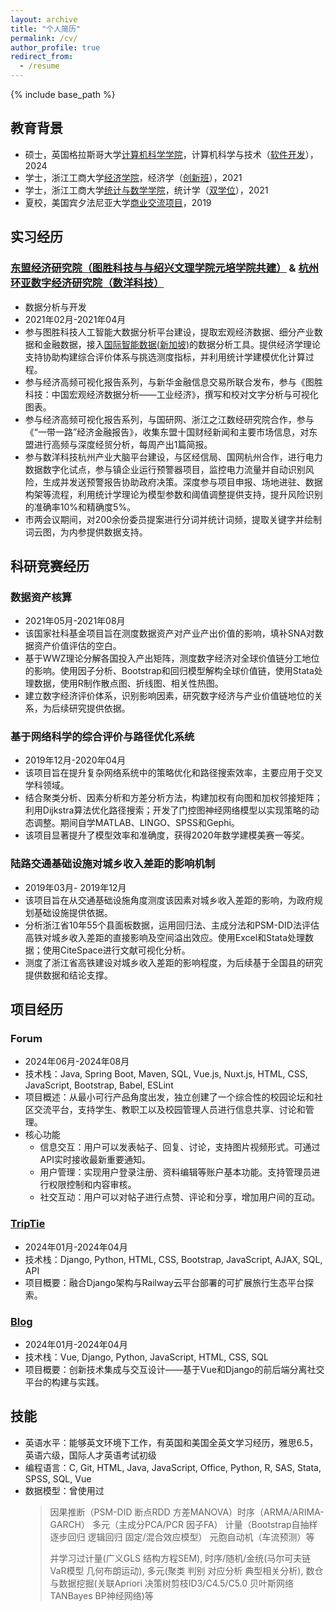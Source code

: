 ```yaml
---
layout: archive
title: "个人简历"
permalink: /cv/
author_profile: true
redirect_from:
  - /resume
---
```


{% include base_path %}

## 教育背景
* 硕士，英国格拉斯哥大学[计算机科学学院](https://www.gla.ac.uk/schools/computing/)，计算机科学与技术（[软件开发](https://www.gla.ac.uk/postgraduate/taught/softwaredevelopment/)），2024
* 学士，浙江工商大学[经济学院](https://econet.zjgsu.edu.cn/main.htm)，经济学（[创新班](https://econet.zjgsu.edu.cn/2023/1218/c2227a160361/page.htm)），2021
* 学士，浙江工商大学[统计与数学学院](http://tjjy.zjgsu.edu.cn/)，统计学（[双学位](http://tjjy.zjgsu.edu.cn/class.asp?nid=15)），2021
* 夏校，美国宾夕法尼亚大学[商业交流项目](https://www.sas.upenn.edu/elpbusiness/programs.htm)，2019

## 实习经历
###  [东盟经济研究院（图胜科技与与绍兴文理学院元培学院共建）](http://www.asean-china-center.org/2019-10/25/c_1210327334.htm) & [杭州环亚数字经济研究院（数洋科技）](http://www.rmlt.com.cn/2020/1112/598710.shtml)
* 数据分析与开发
* 2021年02月-2021年04月
* 参与图胜科技人工智能大数据分析平台建设，提取宏观经济数据、细分产业数据和金融数据，接入[国际智能数据(新加坡)](https://www.hangzhou.gov.cn/art/2021/11/26/art_1229505914_3973091.html)的数据分析工具。提供经济学理论支持协助构建综合评价体系与挑选测度指标，并利用统计学建模优化计算过程。
* 参与经济高频可视化报告系列，与新华金融信息交易所联合发布，参与《图胜科技：中国宏观经济数据分析——工业经济》，撰写和校对文字分析与可视化图表。
* 参与经济高频可视化报告系列，与国研网、浙江之江数经研究院合作，参与《“一带一路”经济金融报告》，收集东盟十国财经新闻和主要市场信息，对东盟进行高频与深度经贸分析，每周产出1篇简报。
* 参与数洋科技杭州产业大脑平台建设，与区经信局、国网杭州合作，进行电力数据数字化试点，参与镇企业运行预警器项目，监控电力流量并自动识别风险，生成并发送预警报告协助政府决策。深度参与项目申报、场地进驻、数据构架等流程，利用统计学理论为模型参数和阈值调整提供支持，提升风险识别的准确率10%和精确度5%。
* 市两会议期间，对200余份委员提案进行分词并统计词频，提取关键字并绘制词云图，为内参提供数据支持。

## 科研竞赛经历
### 数据资产核算
* 2021年05月-2021年08月
* 该国家社科基金项目旨在测度数据资产对产业产出价值的影响，填补SNA对数据资产价值评估的空白。
* 基于WWZ理论分解各国投入产出矩阵，测度数字经济对全球价值链分工地位的影响。使用因子分析、Bootstrap和回归模型解构全球价值链，使用Stata处理数据，使用R制作散点图、折线图、相关性热图。
* 建立数字经济评价体系，识别影响因素，研究数字经济与产业价值链地位的关系，为后续研究提供依据。

### 基于网络科学的综合评价与路径优化系统
* 2019年12月-2020年04月
* 该项目旨在提升复杂网络系统中的策略优化和路径搜索效率，主要应用于交叉学科领域。
* 结合聚类分析、因素分析和方差分析方法，构建加权有向图和加权邻接矩阵；利用Dijkstra算法优化路径搜索；开发了门控图神经网络模型以实现策略的动态调整。期间自学MATLAB、LINGO、SPSS和Gephi。
* 该项目显著提升了模型效率和准确度，获得2020年数学建模美赛一等奖。

### 陆路交通基础设施对城乡收入差距的影响机制
* 2019年03月- 2019年12月
* 该项目旨在从交通基础设施角度测度该因素对城乡收入差距的影响，为政府规划基础设施提供依据。
* 分析浙江省10年55个县面板数据，运用回归法、主成分法和PSM-DID法评估高铁对城乡收入差距的直接影响及空间溢出效应。使用Excel和Stata处理数据；使用CiteSpace进行文献可视化分析。
* 测度了浙江省高铁建设对城乡收入差距的影响程度，为后续基于全国县的研究提供数据和结论支撑。

## 项目经历
### Forum
* 2024年06月-2024年08月
* 技术栈：Java, Spring Boot, Maven, SQL, Vue.js, Nuxt.js, HTML, CSS, JavaScript, Bootstrap, Babel, ESLint 
* 项目概述：从最小可行产品角度出发，独立创建了一个综合性的校园论坛和社区交流平台，支持学生、教职工以及校园管理人员进行信息共享、讨论和管理。
* 核心功能
  * 信息交互：用户可以发表帖子、回复、讨论，支持图片视频形式。可通过API实时接收最新重要通知。
  * 用户管理：实现用户登录注册、资料编辑等账户基本功能。支持管理员进行权限控制和内容审核。
  * 社交互动：用户可以对帖子进行点赞、评论和分享，增加用户间的互动。

### [TripTie](https://github.com/UPennftz/TripTie)
* 2024年01月-2024年04月
* 技术栈：Django, Python, HTML, CSS, Bootstrap, JavaScript, AJAX, SQL, API 
* 项目概要：融合Django架构与Railway云平台部署的可扩展旅行生态平台探索。

### [Blog](https://github.com/UPennftz/Blog)
* 2024年01月-2024年04月
* 技术栈：Vue, Django, Python, JavaScript, HTML, CSS, SQL
* 项目概要：创新技术集成与交互设计——基于Vue和Django的前后端分离社交平台的构建与实践。

## 技能
* 英语水平：能够英文环境下工作，有英国和美国全英文学习经历，雅思6.5，英语六级，国际人才英语考试初级
* 编程语言：C, Git, HTML, Java, JavaScript, Office, Python, R, SAS, Stata, SPSS, SQL, Vue
* 数据模型：曾使用过
  > 因果推断（PSM-DID 断点RDD 方差MANOVA）时序（ARMA/ARIMA-GARCH） 多元（主成分PCA/PCR 因子FA） 计量（Bootstrap自抽样 逐步回归 逻辑回归 固定/混合效应模型） 元胞自动机（车流预测）等
  >   
  > 并学习过计量(广义GLS 结构方程SEM), 时序/随机/金统(马尔可夫链 VaR模型 几何布朗运动), 多元(聚类 判别 对应分析 典型相关分析), 数仓与数据挖掘(关联Apriori 决策树剪枝ID3/C4.5/C5.0 贝叶斯网络TANBayes BP神经网络)等
